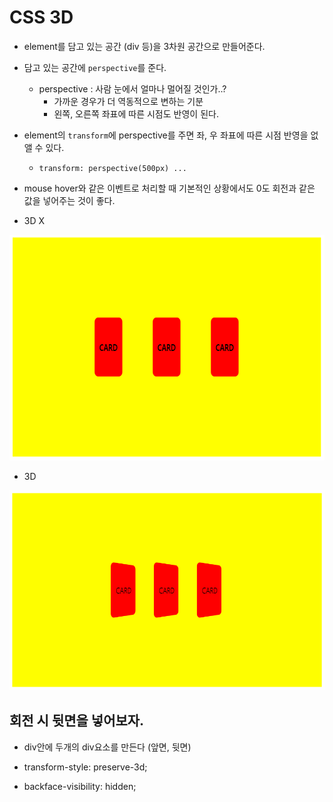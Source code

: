 # CSS 3D



- element를 담고 있는 공간 (div 등)을 3차원 공간으로 만들어준다.
- 담고 있는 공간에 `perspective`를 준다.
  - perspective : 사람 눈에서 얼마나 멀어질 것인가..?
    - 가까운 경우가 더 역동적으로 변하는 기분
    - 왼쪽, 오른쪽 좌표에 따른 시점도 반영이 된다.
- element의 `transform`에 perspective를 주면 좌, 우 좌표에 따른 시점 반영을 없앨 수 있다.
  - `transform: perspective(500px) ...`

- mouse hover와 같은 이벤트로 처리할 때 기본적인 상황에서도 0도 회전과 같은 값을 넣어주는 것이 좋다.



- 3D X

![](css3D.assets/not3d.PNG)



- 3D

![](css3D.assets/3d.PNG)



## 회전 시 뒷면을 넣어보자.

- div안에 두개의 div요소를 만든다 (앞면, 뒷면)

- transform-style: preserve-3d;

- backface-visibility: hidden;

  